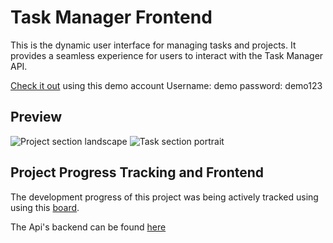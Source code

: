 # Task Manager Frontend

This is the dynamic user interface for managing tasks and projects. It provides a seamless experience for users to interact with the Task Manager API.

[Check it out](https://tasktrackfs.netlify.app/) using this demo account
Username: demo
password: demo123

## Preview

![Project section landscape](https://i.imgur.com/VV5ouae.png)
![Task section portrait](https://i.imgur.com/IUJdnPG.png)

## Project Progress Tracking and Frontend

The development progress of this project was being actively tracked using using this [board](https://trello.com/b/9X0ipFzH/task-manager).

The Api's backend can be found [here](https://github.com/Swai15/Task-Manager-Backend)
